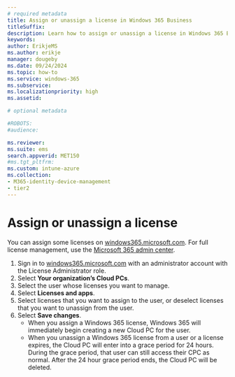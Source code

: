 ```yaml
---
# required metadata
title: Assign or unassign a license in Windows 365 Business
titleSuffix:
description: Learn how to assign or unassign a license in Windows 365 Business
keywords:
author: ErikjeMS  
ms.author: erikje
manager: dougeby
ms.date: 09/24/2024
ms.topic: how-to
ms.service: windows-365
ms.subservice: 
ms.localizationpriority: high
ms.assetid: 

# optional metadata

#ROBOTS:
#audience:

ms.reviewer: 
ms.suite: ems
search.appverid: MET150
#ms.tgt_pltfrm:
ms.custom: intune-azure
ms.collection:
- M365-identity-device-management
- tier2
---
```


# Assign or unassign a license

You can assign some licenses on [windows365.microsoft.com](https://windows365.microsoft.com).  For full license management, use the [Microsoft 365 admin center](https://admin.microsoft.com).

1. Sign in to [windows365.microsoft.com](https://windows365.microsoft.com) with  an administrator account with the License Administrator role.
2. Select **Your organization’s Cloud PCs**.
3. Select the user whose licenses you want to manage.
4. Select **Licenses and apps**.
5. Select licenses that you want to assign to the user, or deselect licenses that you want to unassign from the user.
6. Select **Save changes**.
    - When you assign a Windows 365 license, Windows 365 will immediately begin creating a new Cloud PC for the user.
    - When you unassign a Windows 365 license from a user or a license expires, the Cloud PC will enter into a grace period for 24 hours. During the grace period, that user can still access their CPC as normal. After the 24 hour grace period ends, the Cloud PC will be deleted.

